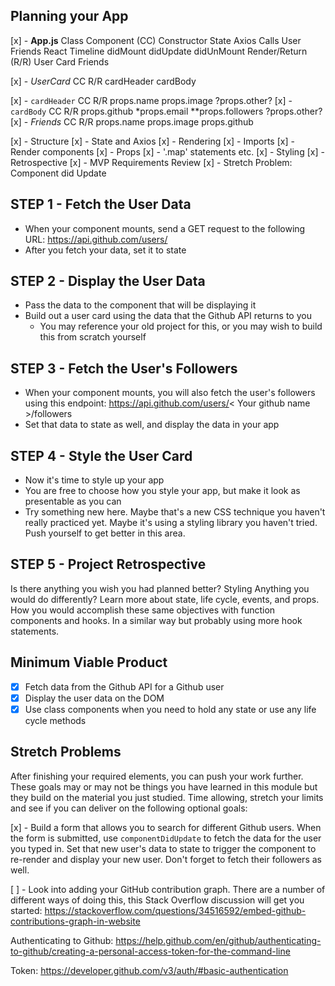 ## Planning your App

[x] - **App.js**
    Class Component (CC)
        Constructor 
            State
            Axios Calls
                User
                Friends
            React Timeline
                didMount
                didUpdate
                didUnMount
        Render/Return (R/R)
            User Card
            Friends

[x] - *UserCard*
    CC
        R/R
            cardHeader
            cardBody

[x] - `cardHeader`
    CC
        R/R
            props.name
            props.image
            ?props.other?
[x] - `cardBody`
    CC
        R/R
            props.github
            *props.email
            **props.followers
            ?props.other?
[x] - *Friends*
    CC
        R/R
            props.name
            props.image
            props.github

[x] - Structure
[x] - State and Axios
[x] - Rendering 
    [x] - Imports
    [x] - Render components
    [x] - Props
    [x] - '.map' statements etc.
[x] - Styling
[x] - Retrospective
[x] - MVP Requirements Review
[x] - Stretch Problem: Component did Update



## STEP 1 - Fetch the User Data

- When your component mounts, 
    send a GET request to the following URL: https://api.github.com/users/<your name>
- After you fetch your data, set it to state

## STEP 2 - Display the User Data

- Pass the data to the component that will be displaying it
- Build out a user card using the data that the Github API returns to you
  - You may reference your old project for this, or you may wish to build this from scratch yourself

## STEP 3 - Fetch the User's Followers

- When your component mounts, you will also fetch the user's followers using this endpoint:
  https://api.github.com/users/< Your github name >/followers
- Set that data to state as well, and display the data in your app

## STEP 4 - Style the User Card

- Now it's time to style up your app
- You are free to choose how you style your app, but make it look as presentable as you can
- Try something new here. Maybe that's a new CSS technique you haven't really practiced yet. Maybe it's using a styling library you haven't tried. Push yourself to get better in this area.

## STEP 5 - Project Retrospective

 Is there anything you wish you had planned better? 
    Styling
 Anything you would do differently?
    Learn more about state, life cycle, events, and props.
 How you would accomplish these same objectives with function components and hooks.
    In a similar way but probably using more hook statements.

## Minimum Viable Product

- [x] Fetch data from the Github API for a Github user
- [x] Display the user data on the DOM
- [x] Use class components when you need to hold any state or use any life cycle methods

## Stretch Problems

After finishing your required elements, you can push your work further. These goals may or may not be things you have learned in this module but they build on the material you just studied. Time allowing, stretch your limits and see if you can deliver on the following optional goals:

[x] - Build a form that allows you to search for different Github users. When the form is submitted, use `componentDidUpdate` to fetch the data for the user you typed in. Set that new user's data to state to trigger the component to re-render and display your new user. Don't forget to fetch their followers as well.

[ ] - Look into adding your GitHub contribution graph. There are a number of different ways of doing this, this Stack Overflow discussion will get you started: https://stackoverflow.com/questions/34516592/embed-github-contributions-graph-in-website

Authenticating to Github:
https://help.github.com/en/github/authenticating-to-github/creating-a-personal-access-token-for-the-command-line

Token:
https://developer.github.com/v3/auth/#basic-authentication